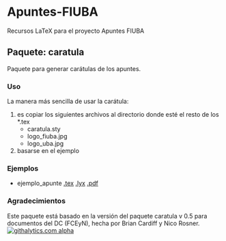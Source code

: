 # Apuntes-FIUBA

Recursos LaTeX para el proyecto Apuntes FIUBA

## Paquete: caratula

Paquete para generar carátulas de los apuntes.

### Uso

La manera más sencilla de usar la carátula:

1. es copiar los siguientes archivos al directorio donde esté el resto de los *.tex
   - caratula.sty
   - logo_fiuba.jpg
   - logo_uba.jpg
2. basarse en el ejemplo

### Ejemplos

- ejemplo_apunte [.tex](caratula/ejemplo_apunte.tex?raw=true) [.lyx](caratula/ejemplo_apunte.lyx?raw=true) [.pdf](caratula/ejemplo_apunte.pdf?raw=true)

### Agradecimientos
Este paquete está basado en la versión del paquete caratula v 0.5 para documentos del DC (FCEyN), hecha por Brian Cardiff y Nico Rosner.
[![githalytics.com alpha](https://cruel-carlota.pagodabox.com/2c4b20913a65f52edbd21e448d59a690 "githalytics.com")](http://githalytics.com/bcardiff/dc-tex)
